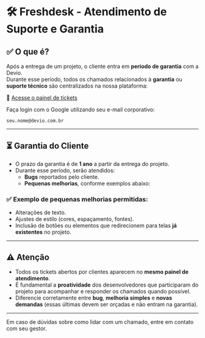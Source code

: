 # 🛠️ Freshdesk - Atendimento de Suporte e Garantia

## ✅ O que é?

Após a entrega de um projeto, o cliente entra em **período de garantia** com a Devio.  
Durante esse período, todos os chamados relacionados à **garantia** ou **suporte técnico** são centralizados na nossa plataforma:

🔗 [Acesse o painel de tickets](https://devio.freshdesk.com/a/tickets/filters/all_tickets)

Faça login com o Google utilizando seu e-mail corporativo:

```
seu.nome@devio.com.br
```

---

## ⏳ Garantia do Cliente

- O prazo da garantia é de **1 ano** a partir da entrega do projeto.
- Durante esse período, serão atendidos:
  - **Bugs** reportados pelo cliente.
  - **Pequenas melhorias**, conforme exemplos abaixo:

### ✅ Exemplo de pequenas melhorias permitidas:

- Alterações de texto.
- Ajustes de estilo (cores, espaçamento, fontes).
- Inclusão de botões ou elementos que redirecionem para telas **já existentes** no projeto.

---

## ⚠️ Atenção

- Todos os tickets abertos por clientes aparecem no **mesmo painel de atendimento**.
- É fundamental a **proatividade** dos desenvolvedores que participaram do projeto para acompanhar e responder os chamados quando possível.
- Diferencie corretamente entre **bug**, **melhoria simples** e **novas demandas** (essas últimas devem ser orçadas e não entram na garantia).

---

Em caso de dúvidas sobre como lidar com um chamado, entre em contato com seu gestor.